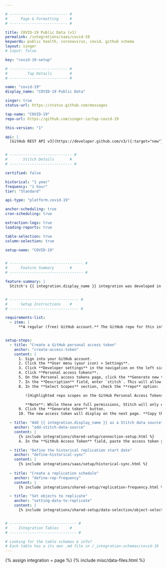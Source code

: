 ```yaml
---

# -------------------------- #
#      Page & Formatting     #
# -------------------------- #

title: COVID-19 Public Data (v1)
permalink: /integrations/saas/covid-19
keywords: public health, coronavirus, covid, github schema
layout: singer
# input: false

key: "covid-19-setup"

# -------------------------- #
#         Tap Details        #
# -------------------------- #

name: "covid-19"
display_name: "COVID-19 Public Data"

singer: true
status-url: https://status.github.com/messages

tap-name: "COVID-19"
repo-url: https://github.com/singer-io/tap-covid-19

this-version: "1"

api: |
  [GitHub REST API v3](https://developer.github.com/v3/){:target="new"}


# ---------------------------- #
#       Stitch Details       #
# ---------------------------- #

certified: false

historical: "1 year"
frequency: "1 hour"
tier: "Standard"

api-type: "platform.covid-19"

anchor-scheduling: true
cron-scheduling: true

extraction-logs: true
loading-reports: true

table-selection: true
column-selection: true

setup-name: "COVID-19"


# --------------------------------- #
#      Feature Summary       #
# --------------------------------- #

feature-summary: |
  Stitch's {{ integration.display_name }} integration was developed in a collaboration between [Bytecode](https://bytecode.io/){:target="new"} and [Talend](https://www.talend.com/){:target="new"}. It replicates data from multiple public data sources using the {{ integration.api | flatify | strip }}. Refer to the [Schema](#schema) section for a list of objects available for replication.


# ------------------------------- #
#      Setup Instructions    #
# ------------------------------- #

requirements-list:
  - item: |
      **A regular (free) GitHub account.** The GitHub repo for this integration is public - no special access is required.


setup-steps:
  - title: "Create a GitHub personal access token"
    anchor: "create-access-token"
    content: |
      1. Sign into your GitHub account.
      2. Click the **User menu (your icon) > Settings**.
      3. Click **Developer settings** in the navigation on the left side of the page.
      4. Click **Personal access tokens**.
      5. On the Personal access tokens page, click the **Generate new token** button. If prompted, enter your password.
      7. In the **Description** field, enter `stitch`. This will allow you to easily identify what application is using the token.
      8. In the **Select Scopes** section, check the **repo** option:

         ![Highlighted repo scopes on the GitHub Personal Access Tokens page]({{ site.baseurl }}/images/integrations/github-token-scopes.png)

         **Note**: While these are full permissions, Stitch will only ever read your data. The **repo** scope is required due to how GitHub structures permissions.
      9. Click the **Generate token** button.
      10. The new access token will display on the next page. **Copy the token before navigating away from the page** - GitHub won't display it again.

  - title: "Add {{ integration.display_name }} as a Stitch data source"
    anchor: "add-stitch-data-source"
    content: |
      {% include integrations/shared-setup/connection-setup.html %}
      4. In the **GitHub Access Token** field, paste the access token you created in [Step 1](#create-access-token).

  - title: "Define the historical replication start date"
    anchor: "define-historical-sync"
    content: |
      {% include integrations/saas/setup/historical-sync.html %}
  
  - title: "Create a replication schedule"
    anchor: "define-rep-frequency"
    content: |
      {% include integrations/shared-setup/replication-frequency.html %}

  - title: "Set objects to replicate"
    anchor: "setting-data-to-replicate"
    content: |
      {% include integrations/shared-setup/data-selection/object-selection.html %}


# ------------------------------ #
#     Integration Tables     #
# ------------------------------ #

# Looking for the table schemas & info?
# Each table has a its own .md file in /_integration-schemas/covid-19
---
```

{% assign integration = page %}
{% include misc/data-files.html %}